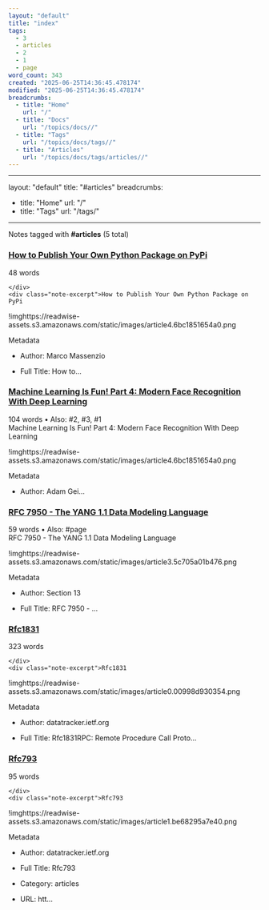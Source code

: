 ```yaml
---
layout: "default"
title: "index"
tags:
  - 3
  - articles
  - 2
  - 1
  - page
word_count: 343
created: "2025-06-25T14:36:45.478174"
modified: "2025-06-25T14:36:45.478174"
breadcrumbs:
  - title: "Home"
    url: "/"
  - title: "Docs"
    url: "/topics/docs//"
  - title: "Tags"
    url: "/topics/docs/tags//"
  - title: "Articles"
    url: "/topics/docs/tags/articles//"
---
```

---
layout: "default"
title: "#articles"
breadcrumbs:
  - title: "Home"
    url: "/"
  - title: "Tags"
    url: "/tags/"
---
Notes tagged with **#articles** (5 total)

<div class="note-grid">

<div class="note-card">
    <h3><a href="highlights/articles/how-to-publish-your-own-python-package-on-pypi/">How to Publish Your Own Python Package on PyPi</a></h3>
    <div class="note-meta">
        48 words
        
    </div>
    <div class="note-excerpt">How to Publish Your Own Python Package on PyPi

!imghttps://readwise-assets.s3.amazonaws.com/static/images/article4.6bc1851654a0.png

 Metadata

- Author: Marco Massenzio

- Full Title: How to...</div>
</div>

<div class="note-card">
    <h3><a href="highlights/articles/machine-learning-is-fun-part-4-modern-face-recognition-with-deep-learning/">Machine Learning Is Fun! Part 4: Modern Face Recognition With Deep Learning</a></h3>
    <div class="note-meta">
        104 words
        • Also: #2, #3, #1
    </div>
    <div class="note-excerpt">Machine Learning Is Fun! Part 4: Modern Face Recognition With Deep Learning

!imghttps://readwise-assets.s3.amazonaws.com/static/images/article4.6bc1851654a0.png

 Metadata

- Author: Adam Gei...</div>
</div>

<div class="note-card">
    <h3><a href="highlights/articles/rfc-7950---the-yang-11-data-modeling-language/">RFC 7950 - The YANG 1.1 Data Modeling Language</a></h3>
    <div class="note-meta">
        59 words
        • Also: #page
    </div>
    <div class="note-excerpt">RFC 7950 - The YANG 1.1 Data Modeling Language

!imghttps://readwise-assets.s3.amazonaws.com/static/images/article3.5c705a01b476.png

 Metadata

- Author: Section 13

- Full Title: RFC 7950 - ...</div>
</div>

<div class="note-card">
    <h3><a href="highlights/articles/rfc1831/">Rfc1831</a></h3>
    <div class="note-meta">
        323 words
        
    </div>
    <div class="note-excerpt">Rfc1831

!imghttps://readwise-assets.s3.amazonaws.com/static/images/article0.00998d930354.png

 Metadata

- Author: datatracker.ietf.org

- Full Title: Rfc1831RPC: Remote Procedure Call Proto...</div>
</div>

<div class="note-card">
    <h3><a href="highlights/articles/rfc793/">Rfc793</a></h3>
    <div class="note-meta">
        95 words
        
    </div>
    <div class="note-excerpt">Rfc793

!imghttps://readwise-assets.s3.amazonaws.com/static/images/article1.be68295a7e40.png

 Metadata

- Author: datatracker.ietf.org

- Full Title: Rfc793

- Category: articles

- URL: htt...</div>
</div>
</div>